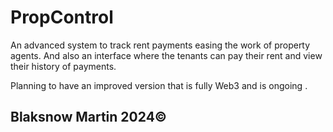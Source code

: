 # PropControl
An advanced system to track rent payments easing the work of property agents.
And also an interface where the tenants can pay their rent and view their history of payments.

Planning to have an improved version that is fully Web3 and is ongoing . 


## Blaksnow Martin 2024© 
